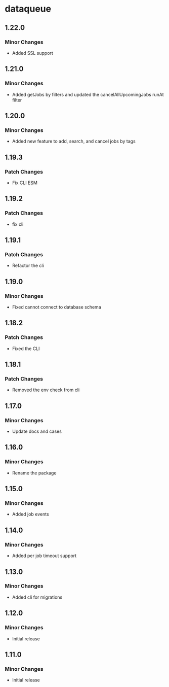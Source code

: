 # dataqueue

## 1.22.0

### Minor Changes

- Added SSL support

## 1.21.0

### Minor Changes

- Added getJobs by filters and updated the cancelAllUpcomingJobs runAt filter

## 1.20.0

### Minor Changes

- Added new feature to add, search, and cancel jobs by tags

## 1.19.3

### Patch Changes

- Fix CLI ESM

## 1.19.2

### Patch Changes

- fix cli

## 1.19.1

### Patch Changes

- Refactor the cli

## 1.19.0

### Minor Changes

- Fixed cannot connect to database schema

## 1.18.2

### Patch Changes

- Fixed the CLI

## 1.18.1

### Patch Changes

- Removed the env check from cli

## 1.17.0

### Minor Changes

- Update docs and cases

## 1.16.0

### Minor Changes

- Rename the package

## 1.15.0

### Minor Changes

- Added job events

## 1.14.0

### Minor Changes

- Added per job timeout support

## 1.13.0

### Minor Changes

- Added cli for migrations

## 1.12.0

### Minor Changes

- Initial release

## 1.11.0

### Minor Changes

- Initial release
